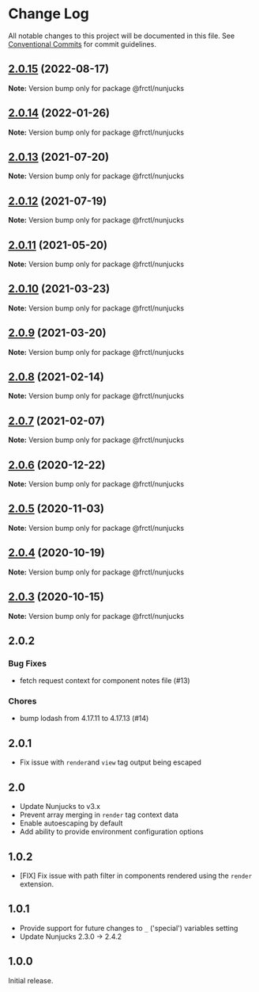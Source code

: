 # Change Log

All notable changes to this project will be documented in this file.
See [Conventional Commits](https://conventionalcommits.org) for commit guidelines.

## [2.0.15](https://github.com/frctl/fractal/compare/@frctl/nunjucks@2.0.14...@frctl/nunjucks@2.0.15) (2022-08-17)

**Note:** Version bump only for package @frctl/nunjucks





## [2.0.14](https://github.com/frctl/fractal/compare/@frctl/nunjucks@2.0.13...@frctl/nunjucks@2.0.14) (2022-01-26)

**Note:** Version bump only for package @frctl/nunjucks





## [2.0.13](https://github.com/frctl/fractal/compare/@frctl/nunjucks@2.0.12...@frctl/nunjucks@2.0.13) (2021-07-20)

**Note:** Version bump only for package @frctl/nunjucks





## [2.0.12](https://github.com/frctl/fractal/compare/@frctl/nunjucks@2.0.11...@frctl/nunjucks@2.0.12) (2021-07-19)

**Note:** Version bump only for package @frctl/nunjucks





## [2.0.11](https://github.com/frctl/fractal/compare/@frctl/nunjucks@2.0.10...@frctl/nunjucks@2.0.11) (2021-05-20)

**Note:** Version bump only for package @frctl/nunjucks





## [2.0.10](https://github.com/frctl/fractal/compare/@frctl/nunjucks@2.0.9...@frctl/nunjucks@2.0.10) (2021-03-23)

**Note:** Version bump only for package @frctl/nunjucks





## [2.0.9](https://github.com/frctl/fractal/compare/@frctl/nunjucks@2.0.8...@frctl/nunjucks@2.0.9) (2021-03-20)

**Note:** Version bump only for package @frctl/nunjucks





## [2.0.8](https://github.com/frctl/fractal/compare/@frctl/nunjucks@2.0.7...@frctl/nunjucks@2.0.8) (2021-02-14)

**Note:** Version bump only for package @frctl/nunjucks





## [2.0.7](https://github.com/frctl/fractal/compare/@frctl/nunjucks@2.0.6...@frctl/nunjucks@2.0.7) (2021-02-07)

**Note:** Version bump only for package @frctl/nunjucks





## [2.0.6](https://github.com/frctl/fractal/compare/@frctl/nunjucks@2.0.5...@frctl/nunjucks@2.0.6) (2020-12-22)

**Note:** Version bump only for package @frctl/nunjucks





## [2.0.5](https://github.com/frctl/fractal/compare/@frctl/nunjucks@2.0.4...@frctl/nunjucks@2.0.5) (2020-11-03)

**Note:** Version bump only for package @frctl/nunjucks





## [2.0.4](https://github.com/frctl/fractal/compare/@frctl/nunjucks@2.0.3...@frctl/nunjucks@2.0.4) (2020-10-19)

**Note:** Version bump only for package @frctl/nunjucks





## [2.0.3](https://github.com/frctl/fractal/compare/@frctl/nunjucks@2.0.2...@frctl/nunjucks@2.0.3) (2020-10-15)

**Note:** Version bump only for package @frctl/nunjucks





## 2.0.2

### Bug Fixes

-   fetch request context for component notes file (#13)

### Chores

-   bump lodash from 4.17.11 to 4.17.13 (#14)

## 2.0.1

-   Fix issue with `render`and `view` tag output being escaped

## 2.0

-   Update Nunjucks to v3.x
-   Prevent array merging in `render` tag context data
-   Enable autoescaping by default
-   Add ability to provide environment configuration options

## 1.0.2

-   [FIX] Fix issue with path filter in components rendered using the `render` extension.

## 1.0.1

-   Provide support for future changes to `_` ('special') variables setting
-   Update Nunjucks 2.3.0 -> 2.4.2

## 1.0.0

Initial release.
